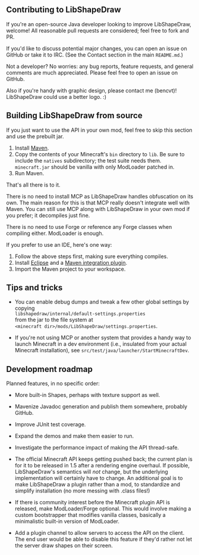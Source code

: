 ## Contributing to LibShapeDraw

If you're an open-source Java developer looking to improve LibShapeDraw,
welcome! All reasonable pull requests are considered; feel free to fork and PR.

If you'd like to discuss potential major changes, you can open an issue on
GitHub or take it to IRC. (See the Contact section in the main `README.md`.)

Not a developer? No worries: any bug reports, feature requests, and general
comments are much appreciated. Please feel free to open an issue on GitHub.

Also if you're handy with graphic design, please contact me (bencvt)!
LibShapeDraw could use a better logo. :)

## Building LibShapeDraw from source

If you just want to use the API in your own mod, feel free to skip this section
and use the prebuilt jar.

1.  Install [Maven](http://maven.apache.org/).
2.  Copy the contents of your Minecraft's `bin` directory to `lib`. Be sure to
    include the `natives` subdirectory; the test suite needs them.
    `minecraft.jar` should be vanilla with only ModLoader patched in.
3.  Run Maven.

That's all there is to it.

There is no need to install MCP as LibShapeDraw handles obfuscation on its own.
The main reason for this is that MCP really doesn't integrate well with Maven.
You can still use MCP along with LibShapeDraw in your own mod if you prefer; it
decompiles just fine.

There is no need to use Forge or reference any Forge classes when compiling
either. ModLoader is enough.

If you prefer to use an IDE, here's one way:

1.  Follow the above steps first, making sure everything compiles.
2.  Install [Eclipse](http://www.eclipse.org/) and a
    [Maven integration plugin](http://wiki.eclipse.org/M2E).
3.  Import the Maven project to your workspace.

## Tips and tricks

 +  You can enable debug dumps and tweak a few other global settings by copying  
    `libshapedraw/internal/default-settings.properties`  
    from the jar to the file system at  
    `<minecraft dir>/mods/LibShapeDraw/settings.properties`.

 +  If you're not using MCP or another system that provides a handy way to
    launch Minecraft in a dev environment (i.e., insulated from your actual
    Minecraft installation), see
    `src/test/java/launcher/StartMinecraftDev`.

## Development roadmap

Planned features, in no specific order:

 +  More built-in Shapes, perhaps with texture support as well.

 +  Mavenize Javadoc generation and publish them somewhere, probably GitHub.

 +  Improve JUnit test coverage.

 +  Expand the demos and make them easier to run.

 +  Investigate the performance impact of making the API thread-safe.

 +  The official Minecraft API keeps getting pushed back; the current plan is
    for it to be released in 1.5 after a rendering engine overhaul. If possible,
    LibShapeDraw's semantics will *not* change, but the underlying
    implementation will certainly have to change. An additional goal is to make
    LibShapeDraw a plugin rather than a mod, to standardize and simplify
    installation (no more messing with .class files!)

 +  If there is community interest before the Minecraft plugin API is released,
    make ModLoader/Forge optional. This would involve making a custom
    bootstrapper that modifies vanilla classes, basically a minimalistic
    built-in version of ModLoader.

 +  Add a plugin channel to allow servers to access the API on the client.
    The end user would be able to disable this feature if they'd rather not let
    the server draw shapes on their screen.
